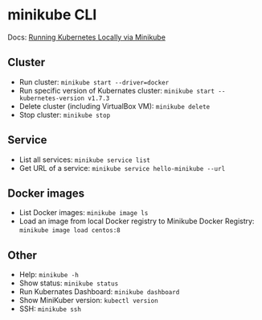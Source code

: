 # minikube CLI

Docs: [Running Kubernetes Locally via Minikube](https://kubernetes.io/docs/setup/minikube/)

## Cluster
- Run cluster: `minikube start --driver=docker`
- Run specific version of Kubernates cluster:  `minikube start --kubernetes-version v1.7.3`
- Delete cluster (including VirtualBox VM): `minikube delete`
- Stop cluster: `minikube stop`

## Service
- List all services: `minikube service list`
- Get URL of a service: `minikube service hello-minikube --url`

## Docker images
- List Docker images: `minikube image ls`
- Load an image from local Docker registry to Minikube Docker Registry: `minikube image load centos:8`

## Other
- Help: `minikube -h`
- Show status: `minikube status`
- Run Kubernates Dashboard: `minikube dashboard`
- Show MiniKuber version: `kubectl version`
- SSH: `minikube ssh`
